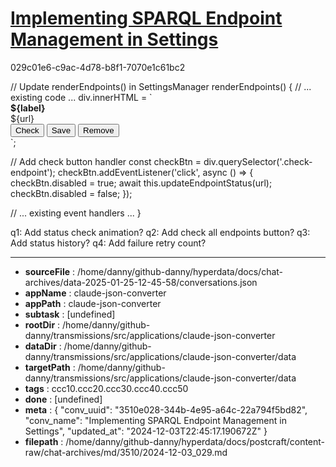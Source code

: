 # [Implementing SPARQL Endpoint Management in Settings](https://claude.ai/chat/3510e028-344b-4e95-a64c-22a794f5bd82)

029c01e6-c9ac-4d78-b8f1-7070e1c61bc2

 <antArtifact identifier="settings-manager-check" type="application/vnd.ant.code" language="javascript" title="Settings manager with manual check">
// Update renderEndpoints() in SettingsManager
renderEndpoints() {
  // ... existing code ...
  div.innerHTML = `
    <div class="endpoint-info">
      <div class="endpoint-header">
        <strong class="endpoint-label" contenteditable="true">${label}</strong>
        <div class="endpoint-status" title="Checking status..."></div>
      </div>
      <div class="endpoint-url">${url}</div>
    </div>
    <div class="endpoint-actions">
      <button type="button" class="check-endpoint">Check</button>
      <button type="button" class="save-endpoint hidden">Save</button>
      <button type="button" class="remove-endpoint">Remove</button>
    </div>
  `;

  // Add check button handler
  const checkBtn = div.querySelector('.check-endpoint');
  checkBtn.addEventListener('click', async () => {
    checkBtn.disabled = true;
    await this.updateEndpointStatus(url);
    checkBtn.disabled = false;
  });

  // ... existing event handlers ...
}
</antArtifact>

q1: Add status check animation?
q2: Add check all endpoints button?
q3: Add status history?
q4: Add failure retry count?

---

* **sourceFile** : /home/danny/github-danny/hyperdata/docs/chat-archives/data-2025-01-25-12-45-58/conversations.json
* **appName** : claude-json-converter
* **appPath** : claude-json-converter
* **subtask** : [undefined]
* **rootDir** : /home/danny/github-danny/transmissions/src/applications/claude-json-converter
* **dataDir** : /home/danny/github-danny/transmissions/src/applications/claude-json-converter/data
* **targetPath** : /home/danny/github-danny/transmissions/src/applications/claude-json-converter/data
* **tags** : ccc10.ccc20.ccc30.ccc40.ccc50
* **done** : [undefined]
* **meta** : {
  "conv_uuid": "3510e028-344b-4e95-a64c-22a794f5bd82",
  "conv_name": "Implementing SPARQL Endpoint Management in Settings",
  "updated_at": "2024-12-03T22:45:17.190672Z"
}
* **filepath** : /home/danny/github-danny/hyperdata/docs/postcraft/content-raw/chat-archives/md/3510/2024-12-03_029.md